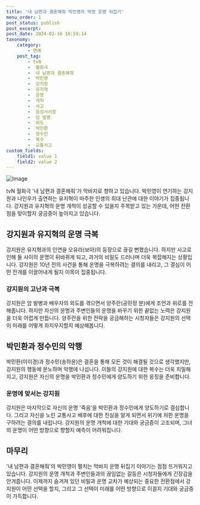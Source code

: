 ```yaml
---
title: '내 남편과 결혼해줘 박민영의 막판 운명 뒤집기'
menu_order: 1
post_status: publish
post_excerpt: 
post_date: 2024-02-16 16:59:14
taxonomy:
    category:
        - 연예
    post_tag:
        - tvN
        -  월화극
        -  내 남편과 결혼해줘
        -  박민영
        -  강지원
        -  유지혁
        -  운명
        -  개척
        -  사고
        -  음성사서함
        -  암 발병
        -  외도
        -  박민환
        -  정수민
        -  복수
        -  교통사고
custom_fields:
    field1: value 1
    field2: value 2
---
```


![Image](https://mimgnews.pstatic.net/image/076/2024/02/11/2024021101000720200095901_20240211113804084.jpg?type=w540)

tvN 월화극 '내 남편과 결혼해줘'가 막바지로 향하고 있습니다. 박민영이 연기하는 강지원과 나인우가 출연하는 유지혁이 마주한 인생의 최대 난관에 대한 이야기가 집중됩니다. 강지원과 유지혁의 운명 개척이 성공할 수 있을지 주목받고 있는 가운데, 어떤 전환점을 맞이할지 궁금증이 높아지고 있습니다.
## 강지원과 유지혁의 운명 극복
강지원은 유지혁과의 인연을 오유라(보아)의 등장으로 끊길 뻔했습니다. 하지만 사고로 인해 둘 사이의 운명이 뒤바뀌게 되고, 과거의 비밀도 드러나며 더욱 복잡해지는 상황입니다. 강지원은 10년 전의 사건을 통해 운명을 극복하려는 결의를 내리고, 그 결심이 어떤 전개를 이끌어내게 될지 이목이 집중됩니다.
### 강지원의 고난과 극복
강지원은 암 발병과 배우자의 외도를 겪으면서 양주란(공민정 분)에게 조언과 위로를 전해줍니다. 하지만 자신의 운명과 주변인들의 운명을 바꾸기 위한 끝없는 노력은 강지원을 더욱 어렵게 만듭니다. 양주란을 위한 전략을 궁금해하는 시청자들은 강지원의 선택이 미래를 어떻게 좌지우지할지 예상해봅니다.
## 박민환과 정수민의 악행
박민환(이이경)과 정수민(송하윤)은 결혼을 통해 모든 것이 해결될 것으로 생각했지만, 강지원의 행동에 분노하며 악행에 나섭니다. 이들의 강지원에 대한 복수는 더욱 치밀해지고, 강지원은 자신의 운명을 박민환과 정수민에게 양도하기 위한 응징을 준비합니다.
### 운명에 맞서는 강지원
강지원은 마지막으로 자신의 운명 '죽음'을 박민환과 정수민에게 양도하기로 결심합니다. 그리고 자신을 노린 교통사고 배후에 대한 진실을 알게 되면서 위기에 처한 운명을 구하려는 결의를 내립니다. 강지원의 운명 개척에 대한 기대와 궁금증이 고조되며, 그녀의 운명이 어떤 방향으로 향할지 예측이 어려워집니다.
## 마무리
'내 남편과 결혼해줘'의 박민영이 펼치는 막바지 운명 뒤집기 이야기는 점점 뜨거워지고 있습니다. 강지원의 운명 개척과 주변인들과의 끊임없는 갈등은 시청자들에게 긴장감을 안겨줍니다. 이제까지 숨겨져 있던 비밀과 운명 교차가 예상되는 중요한 전환점에서 강지원이 어떤 선택을 할지, 그리고 그 선택이 미래를 어떤 방향으로 이끌지 기대와 궁금증이 가득합니다.
